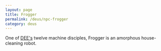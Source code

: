 ```yaml
---
layout: page
title: Frogger
permalink: /deus/npc-frogger
category: deus
---
```

One of [DEE's](char-public-griffin) twelve machine disciples, Frogger is an amorphous house-cleaning robot.
